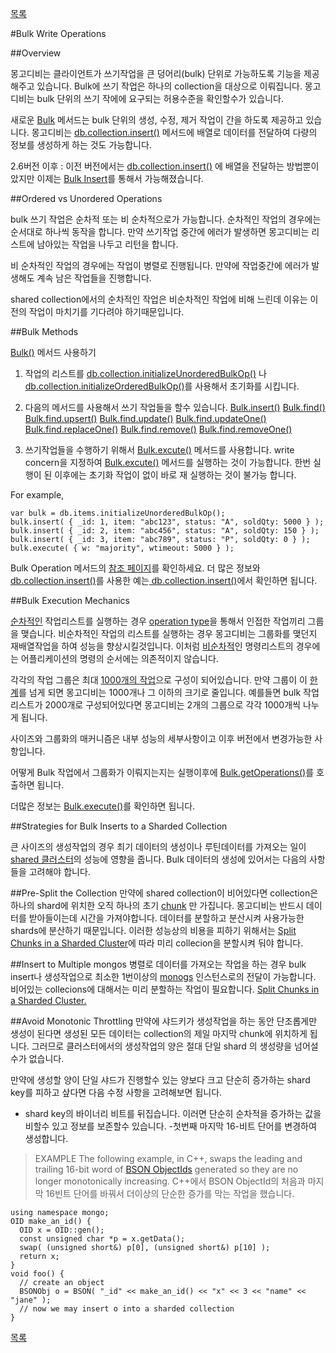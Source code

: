 [목록](https://github.com/yuby/mongodb-ko)


#Bulk Write Operations

##Overview

몽고디비는 클라이언트가 쓰기작업을 큰 덩어리(bulk) 단위로 가능하도록 기능을 제공해주고 있습니다. Bulk에 쓰기 작업은 하나의 collection을 대상으로 이뤄집니다. 몽고디비는 bulk 단위의 쓰기 작에에 요구되는 허용수준을 확인할수가 있습니다.

새로운 [Bulk](http://docs.mongodb.org/manual/reference/method/Bulk/#Bulk) 메서드는 bulk 단위의 생성, 수정, 제거 작업이 간을 하도록 제공하고 있습니다. 몽고디비는  [db.collection.insert()](http://docs.mongodb.org/manual/reference/method/db.collection.insert/#db.collection.insert) 메서드에 배열로 데이터를 전달하여 다량의 정보를 생성하게 하는 것도 가능합니다.

2.6버전 이후 : 이전 버전에서는 [db.collection.insert()](http://docs.mongodb.org/v2.4/core/bulk-inserts/) 에 배열을 전달하는 방법뿐이았지만 이제는 [Bulk Insert](http://docs.mongodb.org/v2.4/core/bulk-inserts/)를 통해서 가능해졌습니다.


##Ordered vs Unordered Operations

bulk 쓰기 작업은 순차적 또는 비 순차적으로가 가능합니다. 순차적인 작업의 경우에는 순서대로 하나씩 동작을 합니다. 만약 쓰기작업 중간에 에러가 발생하면 몽고디비는 리스트에 남아있는 작업을 나두고 리턴을 합니다.

비 순차적인 작업의 경우에는 작업이 병렬로 진행됩니다. 만약에 작업중간에 에러가 발생해도 계속 남은 작업들을 진행합니다.

shared collection에서의 순차적인 작업은 비순차적인 작업에 비해 느린데 이유는 이전의 작업이 마치기를 기다려야 하기때문입니다.


##Bulk Methods

[Bulk()](http://docs.mongodb.org/manual/reference/method/Bulk/#Bulk) 메서드 사용하기

1. 작업의 리스트를 [db.collection.initializeUnorderedBulkOp()](http://docs.mongodb.org/manual/reference/method/db.collection.initializeUnorderedBulkOp/#db.collection.initializeUnorderedBulkOp) 나 [db.collection.initializeOrderedBulkOp()](http://docs.mongodb.org/manual/reference/method/db.collection.initializeOrderedBulkOp/#db.collection.initializeOrderedBulkOp)를 사용해서 초기화를 시킵니다.

2. 다음의 메서드를 사용해서 쓰기 작업들을 할수 있습니다.
[Bulk.insert()](http://docs.mongodb.org/manual/reference/method/Bulk.insert/#Bulk.insert)
[Bulk.find()](http://docs.mongodb.org/manual/reference/method/Bulk.find/#Bulk.find)
[Bulk.find.upsert()](http://docs.mongodb.org/manual/reference/method/Bulk.find.upsert/#Bulk.find.upsert)
[Bulk.find.update()](http://docs.mongodb.org/manual/reference/method/Bulk.find.update/#Bulk.find.update)
[Bulk.find.updateOne()](http://docs.mongodb.org/manual/reference/method/Bulk.find.updateOne/#Bulk.find.updateOne)
[Bulk.find.replaceOne()](http://docs.mongodb.org/manual/reference/method/Bulk.find.replaceOne/#Bulk.find.replaceOne)
[Bulk.find.remove()](http://docs.mongodb.org/manual/reference/method/Bulk.find.remove/#Bulk.find.remove)
[Bulk.find.removeOne()](http://docs.mongodb.org/manual/reference/method/Bulk.find.removeOne/#Bulk.find.removeOne)

3. 쓰기작업들을 수행하기 위해서 [Bulk.excute()](http://docs.mongodb.org/manual/reference/method/Bulk.execute/#Bulk.execute) 메서드를 사용합니다. write concern을 지정하여 [Bulk.excute()](http://docs.mongodb.org/manual/reference/method/Bulk.execute/#Bulk.execute) 메서드를 실행하는 것이 가능합니다.
한번 실행이 된 이후에는 초기화 작업이 없이 바로 재 실행하는 것이 불가능 합니다.

For example,
```
var bulk = db.items.initializeUnorderedBulkOp();
bulk.insert( { _id: 1, item: "abc123", status: "A", soldQty: 5000 } );
bulk.insert( { _id: 2, item: "abc456", status: "A", soldQty: 150 } );
bulk.insert( { _id: 3, item: "abc789", status: "P", soldQty: 0 } );
bulk.execute( { w: "majority", wtimeout: 5000 } );
```
Bulk Operation 메서드의 [참조 페이지](http://docs.mongodb.org/manual/reference/method/js-bulk/)를 확인하세요. 더 많은 정보와 [db.collection.insert()](http://docs.mongodb.org/manual/reference/method/db.collection.insert/#db.collection.insert)를 사용한 예는[ db.collection.insert()](http://docs.mongodb.org/manual/reference/method/db.collection.insert/#db.collection.insert)에서 확인하면 됩니다.


##Bulk Execution Mechanics

[순차적인](http://docs.mongodb.org/manual/reference/method/db.collection.initializeOrderedBulkOp/#db.collection.initializeOrderedBulkOp) 작업리스트를 실행하는 경우 [ operation type](http://docs.mongodb.org/manual/reference/method/Bulk.getOperations/#batchType)을 통해서 인접한 작업끼리 그룹을 맺습니다. 비순차적인 작업의 리스트를 실행하는 경우 몽고디비는 그룹화를 맺던지 재배열작업을 하여 성능을 향상시킬것입니다. 이처럼 [비순차적](http://docs.mongodb.org/manual/reference/method/db.collection.initializeUnorderedBulkOp/#db.collection.initializeUnorderedBulkOp)인 명령리스트의 경우에는 어플리케이션의 명령의 순서에는 의존적이지 않습니다.

각각의 작업 그룹은 최대 [1000개의 작업](http://docs.mongodb.org/manual/reference/limits/#Write-Command-Operation-Limit-Size)으로 구성이 되어있습니다. 만약 그룹이 이 [한계](http://docs.mongodb.org/manual/reference/limits/#Write-Command-Operation-Limit-Size)를 넘게 되면 몽고디비는 1000개나 그 이하의 크기로 줄입니다. 예를들면 bulk 작업리스트가 2000개로 구성되어있다면 몽고디비는 2개의 그룹으로 각각 1000개씩 나누게 됩니다.

사이즈와 그룹화의 매커니즘은 내부 성능의 세부사항이고 이후 버전에서 변경가능한 사항입니다.

어떻게 Bulk 작업에서 그룹화가 이뤄지는지는 실행이후에 [Bulk.getOperations()](http://docs.mongodb.org/manual/reference/method/Bulk.getOperations/#Bulk.getOperations)를 호출하면 됩니다.

더많은 정보는 [Bulk.execute()](http://docs.mongodb.org/manual/reference/method/Bulk.execute/#Bulk.execute)를 확인하면 됩니다.


##Strategies for Bulk Inserts to a Sharded Collection

큰 사이즈의 생성작업의 경우 최기 데이터의 생성이나 루틴데이터를 가져오는 일이 [shared 클러스터](http://docs.mongodb.org/manual/reference/glossary/#term-sharded-cluster)의 성능에 영향을 줍니다. Bulk 데이터의 생성에 있어서는 다음의 사항들을 고려해야 합니다.

##Pre-Split the Collection
만약에 shared collection이 비어있다면 collection은 하나의 shard에 위치한 오직 하나의 초기 [chunk](http://docs.mongodb.org/manual/reference/glossary/#term-chunk) 만 가집니다. 몽고디비는 반드시 데이터를 받아들이는데 시간을 가져야합니다. 데이터를 분할하고 분산시켜 사용가능한 shards에 분산하기 때문입니다. 이러한 성능상의 비용을 피하기 위해서는 [Split Chunks in a Sharded Cluster](http://docs.mongodb.org/manual/tutorial/split-chunks-in-sharded-cluster/)에 따라  미리 collecion을 분할시켜 둬야 합니다.

##Insert to Multiple mongos
병렬로 데이터를 가져오는 작업을 하는 경우 bulk insert나 생성작업으로 최소한 1번이상의 [monogs](http://docs.mongodb.org/manual/reference/program/mongos/#bin.mongos) 인스턴스로의 전달이 가능합니다. 비어있는 collecions에 대해서는 미리 분할하는 작업이 필요합니다. [Split Chunks in a Sharded Cluster.](http://docs.mongodb.org/manual/tutorial/split-chunks-in-sharded-cluster/)

##Avoid Monotonic Throttling
만약에 샤드키가 생성작업을 하는 동안 단조롭게만 생성이 된다면 생성된 모든 데이터는 collection의 제일 마지막 chunk에 위치하게 됩니다. 그러므로 클러스터에서의 생성작업의 양은 절대 단일 shard 의 생성량을 넘어설수가 없습니다.

만약에 생성할 양이 단일 샤드가 진행할수 있는 양보다 크고 단순히 증가하는 shard key를 피하고 샆다면 다음 수정 사항을 고려해보면 됩니다.

- shard key의 바이너리 비트를 뒤집습니다. 이러면 단순히 순차적을 증가하는 값을 비할수 있고 정보를 보존할수 있습니다.
-첫번째 마지막 16-비트 단어를 변경하여 생성합니다.


>EXAMPLE
The following example, in C++, swaps the leading and trailing 16-bit word of [BSON ObjectIds](http://docs.mongodb.org/manual/reference/glossary/#term-objectid) generated so they are no longer monotonically increasing.
C++에서 BSON ObjectId의 처음과 마지막 16빈트 단어를 바꿔서 더이상의 단순한 증가를 막는 작업을 했습니다.
```
using namespace mongo;
OID make_an_id() {
  OID x = OID::gen();
  const unsigned char *p = x.getData();
  swap( (unsigned short&) p[0], (unsigned short&) p[10] );
  return x;
}
void foo() {
  // create an object
  BSONObj o = BSON( "_id" << make_an_id() << "x" << 3 << "name" << "jane" );
  // now we may insert o into a sharded collection
}
```


[목록](https://github.com/yuby/mongodb-ko)
